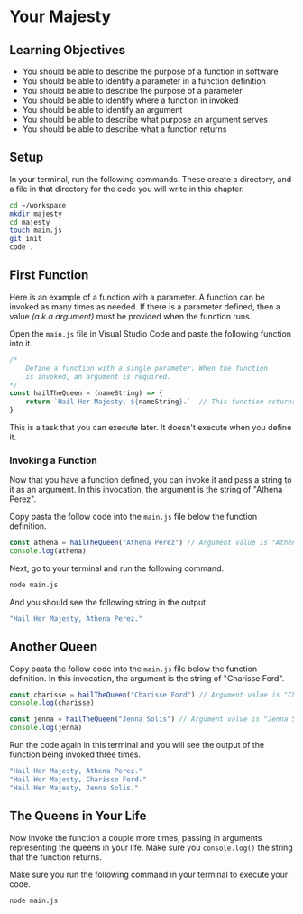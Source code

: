 # Your Majesty

## Learning Objectives

* You should be able to describe the purpose of a function in software
* You should be able to identify a parameter in a function definition
* You should be able to describe the purpose of a parameter
* You should be able to identify where a function in invoked
* You should be able to identify an argument
* You should be able to describe what purpose an argument serves
* You should be able to describe what a function returns


## Setup

In your terminal, run the following commands. These create a directory, and a file in that directory for the code you will write in this chapter.

```sh
cd ~/workspace
mkdir majesty
cd majesty
touch main.js
git init
code .
```

## First Function

Here is an example of a function with a parameter. A function can be invoked as many times as needed. If there is a parameter defined, then a value _(a.k.a argument)_ must be provided when the function runs.

Open the `main.js` file in Visual Studio Code and paste the following function into it.

```js
/*
    Define a function with a single parameter. When the function
    is invoked, an argument is required.
*/
const hailTheQueen = (nameString) => {
    return `Hail Her Majesty, ${nameString}.`  // This function returns a string
}
```

This is a task that you can execute later. It doesn't execute when you define it.

### Invoking a Function

Now that you have a function defined, you can invoke it and pass a string to it as an argument. In this invocation, the argument is the string of "Athena Perez".

Copy pasta the follow code into the `main.js` file below the function definition.

```js
const athena = hailTheQueen("Athena Perez") // Argument value is "Athena Perez"
console.log(athena)
```

Next, go to your terminal and run the following command.

```sh
node main.js
```

And you should see the following string in the output.

```sh
"Hail Her Majesty, Athena Perez."
```

## Another Queen

Copy pasta the follow code into the `main.js` file below the function definition. In this invocation, the argument is the string of "Charisse Ford".

```js
const charisse = hailTheQueen("Charisse Ford") // Argument value is "Charisse Ford"
console.log(charisse)

const jenna = hailTheQueen("Jenna Solis") // Argument value is "Jenna Solis"
console.log(jenna)
```

Run the code again in this terminal and you will see the output of the function being invoked three times.

```sh
"Hail Her Majesty, Athena Perez."
"Hail Her Majesty, Charisse Ford."
"Hail Her Majesty, Jenna Solis."
```


## The Queens in Your Life

Now invoke the function a couple more times, passing in arguments representing the queens in your life. Make sure you `console.log()` the string that the function returns.

Make sure you run the following command in your terminal to execute your code.

```sh
node main.js
```
